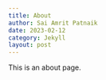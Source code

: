 ```yaml
---
title: About
author: Sai Amrit Patnaik
date: 2023-02-12
category: Jekyll
layout: post
---
```


This is an about page.
